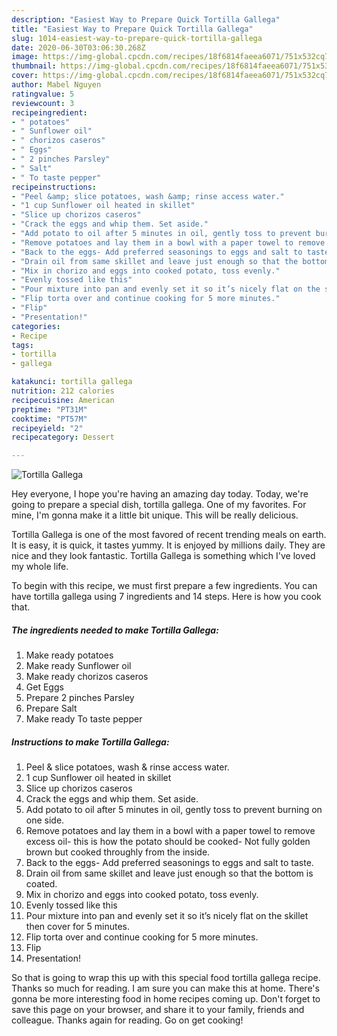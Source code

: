 ```yaml
---
description: "Easiest Way to Prepare Quick Tortilla Gallega"
title: "Easiest Way to Prepare Quick Tortilla Gallega"
slug: 1014-easiest-way-to-prepare-quick-tortilla-gallega
date: 2020-06-30T03:06:30.268Z
image: https://img-global.cpcdn.com/recipes/18f6814faeea6071/751x532cq70/tortilla-gallega-recipe-main-photo.jpg
thumbnail: https://img-global.cpcdn.com/recipes/18f6814faeea6071/751x532cq70/tortilla-gallega-recipe-main-photo.jpg
cover: https://img-global.cpcdn.com/recipes/18f6814faeea6071/751x532cq70/tortilla-gallega-recipe-main-photo.jpg
author: Mabel Nguyen
ratingvalue: 5
reviewcount: 3
recipeingredient:
- " potatoes"
- " Sunflower oil"
- " chorizos caseros"
- " Eggs"
- " 2 pinches Parsley"
- " Salt"
- " To taste pepper"
recipeinstructions:
- "Peel &amp; slice potatoes, wash &amp; rinse access water."
- "1 cup Sunflower oil heated in skillet"
- "Slice up chorizos caseros"
- "Crack the eggs and whip them. Set aside."
- "Add potato to oil after 5 minutes in oil, gently toss to prevent burning on one side."
- "Remove potatoes and lay them in a bowl with a paper towel to remove excess oil- this is how the potato should be cooked- Not fully golden brown but cooked throughly from the inside."
- "Back to the eggs- Add preferred seasonings to eggs and salt to taste."
- "Drain oil from same skillet and leave just enough so that the bottom is coated."
- "Mix in chorizo and eggs into cooked potato, toss evenly."
- "Evenly tossed like this"
- "Pour mixture into pan and evenly set it so it’s nicely flat on the skillet then cover for 5 minutes."
- "Flip torta over and continue cooking for 5 more minutes."
- "Flip"
- "Presentation!"
categories:
- Recipe
tags:
- tortilla
- gallega

katakunci: tortilla gallega 
nutrition: 212 calories
recipecuisine: American
preptime: "PT31M"
cooktime: "PT57M"
recipeyield: "2"
recipecategory: Dessert

---
```



![Tortilla Gallega](https://img-global.cpcdn.com/recipes/18f6814faeea6071/751x532cq70/tortilla-gallega-recipe-main-photo.jpg)

Hey everyone, I hope you're having an amazing day today. Today, we're going to prepare a special dish, tortilla gallega. One of my favorites. For mine, I'm gonna make it a little bit unique. This will be really delicious.

Tortilla Gallega is one of the most favored of recent trending meals on earth. It is easy, it is quick, it tastes yummy. It is enjoyed by millions daily. They are nice and they look fantastic. Tortilla Gallega is something which I've loved my whole life.




To begin with this recipe, we must first prepare a few ingredients. You can have tortilla gallega using 7 ingredients and 14 steps. Here is how you cook that.

<!--inarticleads1-->

##### The ingredients needed to make Tortilla Gallega:

1. Make ready  potatoes
1. Make ready  Sunflower oil
1. Make ready  chorizos caseros
1. Get  Eggs
1. Prepare  2 pinches Parsley
1. Prepare  Salt
1. Make ready  To taste pepper




<!--inarticleads2-->

##### Instructions to make Tortilla Gallega:

1. Peel &amp; slice potatoes, wash &amp; rinse access water.
1. 1 cup Sunflower oil heated in skillet
1. Slice up chorizos caseros
1. Crack the eggs and whip them. Set aside.
1. Add potato to oil after 5 minutes in oil, gently toss to prevent burning on one side.
1. Remove potatoes and lay them in a bowl with a paper towel to remove excess oil- this is how the potato should be cooked- Not fully golden brown but cooked throughly from the inside.
1. Back to the eggs- Add preferred seasonings to eggs and salt to taste.
1. Drain oil from same skillet and leave just enough so that the bottom is coated.
1. Mix in chorizo and eggs into cooked potato, toss evenly.
1. Evenly tossed like this
1. Pour mixture into pan and evenly set it so it’s nicely flat on the skillet then cover for 5 minutes.
1. Flip torta over and continue cooking for 5 more minutes.
1. Flip
1. Presentation!




So that is going to wrap this up with this special food tortilla gallega recipe. Thanks so much for reading. I am sure you can make this at home. There's gonna be more interesting food in home recipes coming up. Don't forget to save this page on your browser, and share it to your family, friends and colleague. Thanks again for reading. Go on get cooking!
